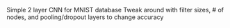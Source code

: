 Simple 2 layer CNN for MNIST database
Tweak around with filter sizes, # of nodes, and pooling/dropout layers to change accuracy
